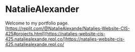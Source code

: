 # NatalieAlexander
Welcome to my portfolio page. 
[https://replit.com/@NatalieAlexande/Natalies-Website-CIS-425#projects.html](https://natalies-website-cis-425.nataliealexande.repl.co/)https://natalies-website-cis-425.nataliealexande.repl.co/

